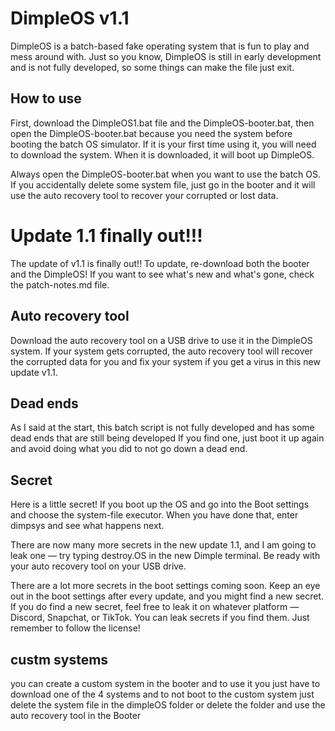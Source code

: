 # DimpleOS v1.1
DimpleOS is a batch-based fake operating system that is fun to play and mess around with.
Just so you know, DimpleOS is still in early development and is not fully developed, so some things can make the file just exit.

## How to use
First, download the DimpleOS1.bat file and the DimpleOS-booter.bat, then open the DimpleOS-booter.bat because you need the system before booting the batch OS simulator. If it is your first time using it, you will need to download the system. When it is downloaded, it will boot up DimpleOS.

Always open the DimpleOS-booter.bat when you want to use the batch OS. If you accidentally delete some system file, just go in the booter and it will use the auto recovery tool to recover your corrupted or lost data.

# Update 1.1 finally out!!!
The update of v1.1 is finally out!! To update, re-download both the booter and the DimpleOS! If you want to see what's new and what's gone, check the patch-notes.md file.

## Auto recovery tool
Download the auto recovery tool on a USB drive to use it in the DimpleOS system. If your system gets corrupted, the auto recovery tool will recover the corrupted data for you and fix your system if you get a virus in this new update v1.1.

## Dead ends
As I said at the start, this batch script is not fully developed and has some dead ends that are still being developed
If you find one, just boot it up again and avoid doing what you did to not go down a dead end.

## Secret
Here is a little secret! If you boot up the OS and go into the Boot settings and choose the system-file executor.
When you have done that, enter dimpsys and see what happens next.

There are now many more secrets in the new update 1.1, and I am going to leak one — try typing destroy.OS in the new Dimple terminal.
Be ready with your auto recovery tool on your USB drive.

There are a lot more secrets in the boot settings coming soon. Keep an eye out in the boot settings after every update, and you might find a new secret. If you do find a new secret, feel free to leak it on whatever platform — Discord, Snapchat, or TikTok. You can leak secrets if you find them. Just remember to follow the license!

## custm systems
you can create a custom system in the booter and to use it you just have to download one of the 4 systems and
to not boot to the custom system just delete the system file in the dimpleOS folder or delete the folder and
use the auto recovery tool in the Booter
